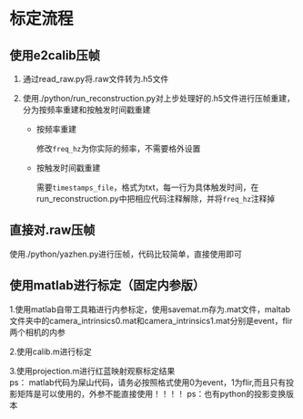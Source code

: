 # 标定流程

## 使用e2calib压帧

1. 通过read_raw.py将.raw文件转为.h5文件

2. 使用./python/run_reconstruction.py对上步处理好的.h5文件进行压帧重建，分为按频率重建和按触发时间戳重建

   - 按频率重建

     修改`freq_hz`为你实际的频率，不需要格外设置

   - 按触发时间戳重建

     需要`timestamps_file`，格式为txt，每一行为具体触发时间，在run_reconstruction.py中把相应代码注释解除，并将`freq_hz`注释掉

## 直接对.raw压帧

使用./python/yazhen.py进行压帧，代码比较简单，直接使用即可

## 使用matlab进行标定（固定内参版）

1.使用matlab自带工具箱进行内参标定，使用savemat.m存为.mat文件，maltab文件夹中的camera_intrinsics0.mat和camera_intrinsics1.mat分别是event，flir两个相机的内参

2.使用calib.m进行标定

3.使用projection.m进行红蓝映射观察标定结果  
ps： matlab代码为屎山代码，请务必按照格式使用0为event，1为flir,而且只有投影矩阵是可以使用的，外参不能直接使用！！！！
ps：也有python的投影变换版本
